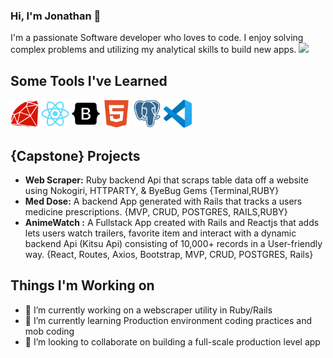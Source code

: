 ### Hi, I'm Jonathan 👋
I'm a passionate Software developer who loves to code. I enjoy solving complex problems and utilizing my analytical skills to build new apps. 
<img src ="https://i.pinimg.com/originals/bf/57/a1/bf57a174dbde79bac6d06018436497d1.gif"/>

<h2> Some Tools I've Learned</h2>
<p align ="left">
<img src ="https://raw.githubusercontent.com/devicons/devicon/v2.15.1/icons/ruby/ruby-plain.svg" width="45px" height = "45px">
<img src ="https://raw.githubusercontent.com/devicons/devicon/master/icons/react/react-original.svg" width="45px" height = "45px">  
<img src ="https://raw.githubusercontent.com/devicons/devicon/v2.15.1/icons/bootstrap/bootstrap-plain.svg" width="45px" height ="45px">
<img src ="https://raw.githubusercontent.com/devicons/devicon/v2.15.1/icons/html5/html5-plain.svg" width="45px" height ="45px">
<img src ="https://raw.githubusercontent.com/devicons/devicon/v2.15.1/icons/postgresql/postgresql-plain.svg" width="45px" height ="45px">
<img src ="https://raw.githubusercontent.com/devicons/devicon/v2.15.1/icons/vscode/vscode-original.svg" width="45px" height ="45px">
</p> 

<h2>{Capstone} Projects </h2>
<ul>
  <li><strong>Web Scraper:</strong>  Ruby backend Api that scraps table data off a website using Nokogiri, HTTPARTY, & ByeBug Gems {Terminal,RUBY}</li>
  <li><strong>Med Dose:</strong> A backend App generated with Rails that tracks a users medicine prescriptions. {MVP, CRUD, POSTGRES, RAILS,RUBY}</li>
  <li><strong>AnimeWatch :</strong> A Fullstack App created with Rails and Reactjs that adds lets users watch trailers, favorite item and interact with a dynamic backend Api (Kitsu Api) consisting of 10,000+ records in a User-friendly way. {React, Routes, Axios, Bootstrap, MVP, CRUD, POSTGRES, Rails}</li>
  </ul>
<h2>Things I'm Working on</h2>
<ul>
<li> 🔭 I’m currently working on a webscraper utility in Ruby/Rails</li>
<li> 🌱 I’m currently learning Production environment coding practices and mob coding</li>
<li> 👯 I’m looking to collaborate on building a full-scale production level app</li>
</ul>
<!--
- 💬 Ask me about ...
- 📫 How to reach me: ...
- 😄 Pronouns: ...
- ⚡ Fun fact: ...
-->
